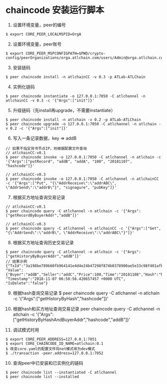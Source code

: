 # chaincode 安装运行脚本

1. 设置环境变量，peer的编号
```
$ export CORE_PEER_LOCALMSPID=OrgA
```

2. 设置环境变量，peer账号
```
$ export CORE_PEER_MSPCONFIGPATH=$PWD/crypto-config/peerOrganizations/orga.atlchain.com/users/Admin@orga.atlchain.com/msp/
```

3. 安装链码
``` 
$ peer chaincode install -n atlchainCC -v 0.3 -p ATLab-ATLChain
```

4. 实例化链码
``` 
$ peer chaincode instantiate -o 127.0.0.1:7050 -C atlchannel -n atlchainCC -v 0.3 -c '{"Args":["init"]}'
```

5. 升级链码（先install再upgrade，不需要instantiate）
```
$ peer chaincode install -n atlchain -v 0.2 -p ATLab-ATLChain
$ peer chaincode upgrade -o 127.0.0.1:7050 -C atlchannel -n atlchain -v 0.2 -c '{"Args":["init"]}'
```

6. 写入一条记录数据，key => addB
```
// 如果不指定背书节点IP，则根据配置文件查询
// atlchainCC-v0.1
$ peer chaincode invoke -o 127.0.0.1:7050 -C atlchannel -n atlchain -c '{"Args":["putRecord", "addB", "addA", "100", "20181107", "hashcode"]}'

// atlchainCC-v0.3 
$ peer chaincode invoke -o 127.0.0.1:7050 -C atlchannel -n atlchainCC -c '{"Args":["Put", "{\"AddrReceive\":\"addrABC\", \"AddrSend\":\"addrB\"}", "signagure", "pubKey"]}'
```

7. 根据买方地址查询交易记录
```
// atlchainCC-v0.1
$ peer chaincode query -C atlchannel -n atlchain -c '{"Args":["getRecordByBuyerAddr","addB"]}'

// atlchainCC-v0.3 
$ peer chaincode query -C atlchannel -n atlchainCC -c '{"Args":["Get", "{\"AddrSend\":\"addrB\", \"AddrReceive\":\"addrABC\"}"]}'
```

8. 根据买方地址查询历史交易记录
```
$ peer chaincode query -C atlchannel -n atlchain -c '{"Args":["getHistoryByBuyerAddr","addB"]}'
// 结果示例 {"TxId":"3a198be789b60fb964141e4d4e24b47298f874b0378900ae5e33c98f401afbb9", "Value":{"Buyer":"addB","Seller":"addC","Price":100,"Time":"20181108","Hash":"hashcode2"}, "Timestamp":"2018-11-07 06:58:56.420657457 +0000 UTC", "IsDelete":"false"}
```

9. 根据hash查询交易记录 
$ peer chaincode query -C atlchannel -n atlchain -c '{"Args":["getHistoryByHash","hashcode"]}'

10. 根据hash和买方地址查询交易记录
peer chaincode query -C atlchannel -n atlchain -c '{"Args":["getHistoryByHashAndBuyerAddr","hashcode","addB"]}'

11. 调试模式时用
```
$ export CORE_PEER_ADDRESS=127.0.0.1:7051
$ export CORE_CHAINCODE_ID_NAME=atlchain:0.1
$ 改变core.yaml的配置文件将net模式改为dev模式
$ ./transaction -peer.address=127.0.0.1:7052
```

10. 查询peer中已安装和已实例化的链码
```
$ peer chaincode list --instantiated -C atlchannel
$ peer chaincode list --installed
```
